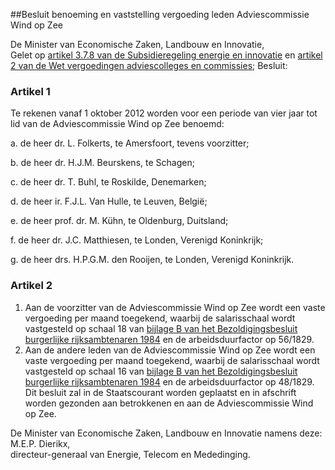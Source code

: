 <meta http-equiv='Content-Type' content='text/html; charset=utf-8' />

##Besluit benoeming en vaststelling vergoeding leden Adviescommissie Wind op Zee

De Minister van Economische Zaken, Landbouw en Innovatie,  
Gelet op [artikel 3.7.8 van de Subsidieregeling energie en innovatie](../../../../../../../../../../../../ministeriele-regeling/subsidieregeling/energie/en/innovatie/BWBR0026952/README.md) en [artikel 2 van de Wet vergoedingen adviescolleges en commissies](../../../../../../../../../../../../wet/wet/vergoedingen/adviescolleges/en/commissies/BWBR0024775/README.md);
Besluit:    

### Artikel  1  

Te rekenen vanaf 1 oktober 2012 worden voor een periode van vier jaar tot lid van de Adviescommissie Wind op Zee benoemd: 

a. de heer dr. L. Folkerts, te Amersfoort, tevens voorzitter;  

b. de heer dr. H.J.M. Beurskens, te Schagen;  

c. de heer dr. T. Buhl, te Roskilde, Denemarken;  

d. de heer ir. F.J.L. Van Hulle, te Leuven, België;  

e. de heer prof. dr. M. Kühn, te Oldenburg, Duitsland;  

f. de heer dr. J.C. Matthiesen, te Londen, Verenigd Koninkrijk;  

g. de heer drs. H.P.G.M. den Rooijen, te Londen, Verenigd Koninkrijk.   

### Artikel  2  

1.  Aan de voorzitter van de Adviescommissie Wind op Zee wordt een vaste vergoeding per maand toegekend, waarbij de salarisschaal wordt vastgesteld op schaal 18 van [bijlage B van het Bezoldigingsbesluit burgerlijke rijksambtenaren 1984](../../../../../../../../../../../../AMvB/bezoldigingsbesluit/burgerlijke/rijksambtenaren/1984/BWBR0003630/README.md) en de arbeidsduurfactor op 56/1829.   
2.  Aan de andere leden van de Adviescommissie Wind op Zee wordt een vaste vergoeding per maand toegekend, waarbij de salarisschaal wordt vastgesteld op schaal 16 van [bijlage B van het Bezoldigingsbesluit burgerlijke rijksambtenaren 1984](../../../../../../../../../../../../AMvB/bezoldigingsbesluit/burgerlijke/rijksambtenaren/1984/BWBR0003630/README.md) en de arbeidsduurfactor op 48/1829.  
Dit besluit zal in de Staatscourant worden geplaatst en in afschrift worden gezonden aan betrokkenen en aan de Adviescommissie Wind op Zee.  

De 
Minister van Economische Zaken, Landbouw en Innovatie namens deze: 
M.E.P. Dierikx,  
directeur-generaal van Energie, Telecom en Mededinging.    
